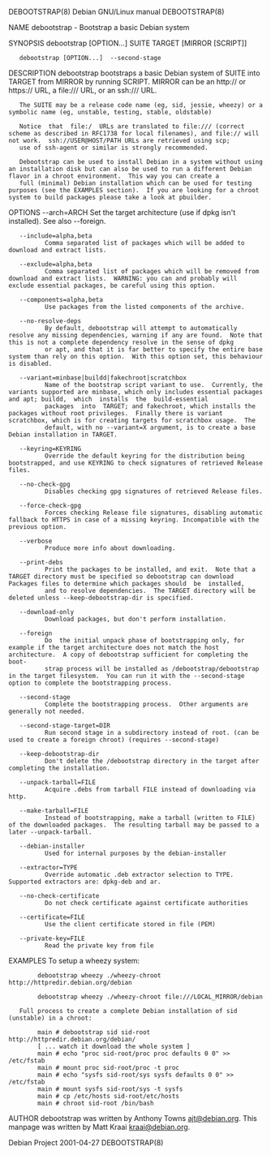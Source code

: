 DEBOOTSTRAP(8)                                                                           Debian GNU/Linux manual                                                                           DEBOOTSTRAP(8)

NAME
       debootstrap - Bootstrap a basic Debian system

SYNOPSIS
       debootstrap [OPTION...]  SUITE TARGET [MIRROR [SCRIPT]]

       debootstrap [OPTION...]  --second-stage

DESCRIPTION
       debootstrap bootstraps a basic Debian system of SUITE into TARGET from MIRROR by running SCRIPT.  MIRROR can be an http:// or https:// URL, a file:/// URL, or an ssh:/// URL.

       The SUITE may be a release code name (eg, sid, jessie, wheezy) or a symbolic name (eg, unstable, testing, stable, oldstable)

       Notice  that  file:/  URLs are translated to file:/// (correct scheme as described in RFC1738 for local filenames), and file:// will not work.  ssh://USER@HOST/PATH URLs are retrieved using scp;
       use of ssh-agent or similar is strongly recommended.

       Debootstrap can be used to install Debian in a system without using an installation disk but can also be used to run a different Debian flavor in a chroot environment.  This way you can create a
       full (minimal) Debian installation which can be used for testing purposes (see the EXAMPLES section).  If you are looking for a chroot system to build packages please take a look at pbuilder.

OPTIONS
       --arch=ARCH
              Set the target architecture (use if dpkg isn't installed).  See also --foreign.

       --include=alpha,beta
              Comma separated list of packages which will be added to download and extract lists.

       --exclude=alpha,beta
              Comma separated list of packages which will be removed from download and extract lists.  WARNING: you can and probably will exclude essential packages, be careful using this option.

       --components=alpha,beta
              Use packages from the listed components of the archive.

       --no-resolve-deps
              By default, debootstrap will attempt to automatically resolve any missing dependencies, warning if any are found.  Note that this is not a complete dependency resolve in the sense of dpkg
              or apt, and that it is far better to specify the entire base system than rely on this option.  With this option set, this behaviour is disabled.

       --variant=minbase|buildd|fakechroot|scratchbox
              Name of the bootstrap script variant to use.  Currently, the variants supported are minbase, which only includes essential packages and apt; buildd,  which  installs  the  build-essential
              packages  into  TARGET; and fakechroot, which installs the packages without root privileges.  Finally there is variant scratchbox, which is for creating targets for scratchbox usage.  The
              default, with no --variant=X argument, is to create a base Debian installation in TARGET.

       --keyring=KEYRING
              Override the default keyring for the distribution being bootstrapped, and use KEYRING to check signatures of retrieved Release files.

       --no-check-gpg
              Disables checking gpg signatures of retrieved Release files.

       --force-check-gpg
              Forces checking Release file signatures, disabling automatic fallback to HTTPS in case of a missing keyring. Incompatible with the previous option.

       --verbose
              Produce more info about downloading.

       --print-debs
              Print the packages to be installed, and exit.  Note that a TARGET directory must be specified so debootstrap can download Packages files to determine which packages should  be  installed,
              and to resolve dependencies.  The TARGET directory will be deleted unless --keep-debootstrap-dir is specified.

       --download-only
              Download packages, but don't perform installation.

       --foreign
              Do  the initial unpack phase of bootstrapping only, for example if the target architecture does not match the host architecture.  A copy of debootstrap sufficient for completing the boot‐
              strap process will be installed as /debootstrap/debootstrap in the target filesystem.  You can run it with the --second-stage option to complete the bootstrapping process.

       --second-stage
              Complete the bootstrapping process.  Other arguments are generally not needed.

       --second-stage-target=DIR
              Run second stage in a subdirectory instead of root. (can be used to create a foreign chroot) (requires --second-stage)

       --keep-debootstrap-dir
              Don't delete the /debootstrap directory in the target after completing the installation.

       --unpack-tarball=FILE
              Acquire .debs from tarball FILE instead of downloading via http.

       --make-tarball=FILE
              Instead of bootstrapping, make a tarball (written to FILE) of the downloaded packages.  The resulting tarball may be passed to a later --unpack-tarball.

       --debian-installer
              Used for internal purposes by the debian-installer

       --extractor=TYPE
              Override automatic .deb extractor selection to TYPE.  Supported extractors are: dpkg-deb and ar.

       --no-check-certificate
              Do not check certificate against certificate authorities

       --certificate=FILE
              Use the client certificate stored in file (PEM)

       --private-key=FILE
              Read the private key from file

EXAMPLES
       To setup a wheezy system:

            debootstrap wheezy ./wheezy-chroot http://httpredir.debian.org/debian

            debootstrap wheezy ./wheezy-chroot file:///LOCAL_MIRROR/debian

       Full process to create a complete Debian installation of sid (unstable) in a chroot:

            main # debootstrap sid sid-root http://httpredir.debian.org/debian/
            [ ... watch it download the whole system ]
            main # echo "proc sid-root/proc proc defaults 0 0" >> /etc/fstab
            main # mount proc sid-root/proc -t proc
            main # echo "sysfs sid-root/sys sysfs defaults 0 0" >> /etc/fstab
            main # mount sysfs sid-root/sys -t sysfs
            main # cp /etc/hosts sid-root/etc/hosts
            main # chroot sid-root /bin/bash

AUTHOR
       debootstrap was written by Anthony Towns <ajt@debian.org>.  This manpage was written by Matt Kraai <kraai@debian.org>.

Debian Project                                                                                  2001-04-27                                                                                 DEBOOTSTRAP(8)

